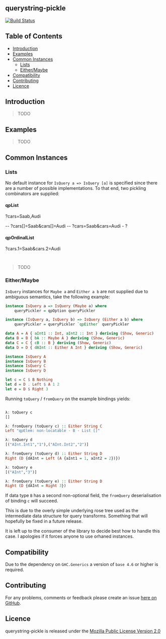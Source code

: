 ## querystring-pickle

[![Build Status](https://secure.travis-ci.org/brendanhay/querystring-pickle.png)](http://travis-ci.org/brendanhay/querystring-pickle)


## Table of Contents

* [Introduction](#introduction)
* [Examples](#examples)
* [Common Instances](#common-instances)
  - [Lists](#lists)
  - [Either/Maybe](#eithermaybe)
* [Compatibility](#compatibility)
* [Contributing](#contributing)
* [Licence](#licence)


## Introduction

> TODO


## Examples

> TODO


## Common Instances

### Lists

No default instance for `IsQuery a => IsQuery [a]` is specified since there
are a number of possible implementations. To that end, two pickling combinators
are supplied:

#### qpList

?cars=Saab,Audi

-- ?cars[]=Saab&cars[]=Audi
-- ?cars=Saab&cars=Audi - ?

#### qpOrdinalList

?cars.1=Saab&cars.2=Audi


```haskell

```

```
```

> TODO


### Either/Maybe

`IsQuery` instances for `Maybe a` and `Either a b` are not supplied due to
ambiguous semantics, take the following example:

```haskell
instance IsQuery a => IsQuery (Maybe a) where
    queryPickler = qpOption queryPickler

instance (IsQuery a, IsQuery b) => IsQuery (Either a b) where
    queryPickler = queryPickler `qpEither` queryPickler

data A = A { aInt1 :: Int, aInt2 :: Int } deriving (Show, Generic)
data B = B { bA :: Maybe A } deriving (Show, Generic)
data C = C { cB :: B } deriving (Show, Generic)
data D = D { dAInt :: Either A Int } deriving (Show, Generic)

instance IsQuery A
instance IsQuery B
instance IsQuery C
instance IsQuery D

let c = C $ B Nothing
let d = D . Left $ A 1 2
let e = D $ Right 3
```

Running `toQuery` / `fromQuery` on the example bindings yields:

```haskell

λ: toQuery c
[]

λ: fromQuery (toQuery c) :: Either String C
Left "qpElem: non-locatable - B - List []"

λ: toQuery d
[("AInt.Int1","1"),("AInt.Int2","2")]

λ: fromQuery (toQuery d) :: Either String D
Right (D {dAInt = Left (A {aInt1 = 1, aInt2 = 2})})

λ: toQuery e
[("AInt","3")]

λ: fromQuery (toQuery e) :: Either String D
Right (D {dAInt = Right 3})

```

If data type `B` has a second non-optional field, the `fromQuery` deserialisation
of binding `c` will succeed.

This is due to the overly simple underlying rose tree used
as the intermediate data structure for query transforms.
Something that will hopefully be fixed in a future release.

It is left up to the consumer of the library to decide best how to handle this
case. I apologies if it forces anyone to use orhaned instances.


## Compatibility

Due to the dependency on `GHC.Generics` a version of `base 4.6` or higher is required.


## Contributing

For any problems, comments or feedback please create an issue [here on GitHub](github.com/brendanhay/querystring-pickle/issues).


## Licence

querystring-pickle is released under the [Mozilla Public License Version 2.0](http://www.mozilla.org/MPL/)
